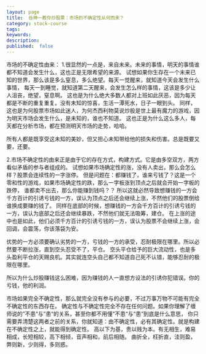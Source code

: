 ```yaml
---
layout: page
title:  谷神一教你炒股票：市场的不确定性从何而来？
category: stock-course
tags:
keywords:
description:  
published:  false
---
```






市场的不确定性由来：
1.很显然的一点是，来自未来。未来的事情，明天的事情谁都不知道会发生什么，这也正是无限希望的来源。
试想如果你生存在一个未来已知的世界，那么该是多么窒息，多么绝望。每天一觉醒来，就知道今天会发生什么事情，
每天一到睡觉，就知道第二天醒来，会发生怎么样的事情，这该是多少让人沮丧，绝望，窒息啊。
这也是为什么绝大多数人都对上班如此厌恶，因为每天都是不断的重复重复。没有未知的惊喜，生活一潭死水，日子一眼到头。
同样，这也是为何股票市场如此迷人，为何杰西利物莫说炒股是世上最有魔力的游戏，因为明天市场会发生什么，是未知的，谁也不知道。
这也正是为什么这么多人，每天都在分析市场，都在预测明天市场的走势，哈哈。

所有人都是既享受这未知的美妙，但又担心未知带给他的损失和伤害。总是既要又要，还要。

2.市场不确定性的由来正是由于它的存在方式，构建方式。它是由多空双方，两方看似矛盾的参与者组成的。
试想如果市场确定性的涨，没有人卖出，那么会怎么样？股票会连续性的一字涨停。
但是问题在：都赚钱了，谁来亏钱了？这是一个零和性的游戏，如果市场确定性的跌，那么一字板涨到顶点之后就会开始一字板的跌停，
谁都卖不出去，那么你能赚到钱吗？？
所以这就必然导致想赚钱的一方会千方百计的引诱亏钱的一方，误认为顶点之后还会继续上涨，不然他们的股票倒给谁换成要赚的钱了。
同样在底部的时候，想赚钱的一方会千方百计的引诱亏钱的一方，误认为底部之后还会继续暴跌，不然他们就无法吸筹，建仓。
在上涨的途中也是如此，他们必须千方百计的引诱亏钱的一方，误认为股票不会继续上涨，会回调，会震荡，你该落袋为安。

优势的一方必须要确认劣势的一方，亏钱的一方的承受，忍耐极限在哪里。所以必然要不断拉涨，直到空头忍受不了，平仓。
空头平仓给予的巨大流动性，也是多头盈利平仓的天赐良机。其实就连空头自己都不知道自己死不认错，能够忍耐的极限在哪里。


所以为什么炒股赚钱这么困难，因为赚钱的人一直想方设法的引诱你犯错误。你的亏钱，他的利润。

市场如果完全不确定性，那么就完全没有参与的必要，不过万事万物不可能有完全不确定性的东西存在。
确定性与不确定性完全不存在任何问题。如果你理解了缠师说的”不患“与”患“的关系，甚至你都不用懂”不患“与“患”到底是什么意思，
你只需要弄清楚这两者之前的关系，你就知道：由不确定性，必有其确定性。就是构建在不确定性之上，就能得到确定性。
高以下为基，贵以贱为本。有无相生，难易相成，长短相较，高下相倾，音声相和，前后相随。
曲折全，枉折直，洼则盈，弊则新，少则得，多则惑。
